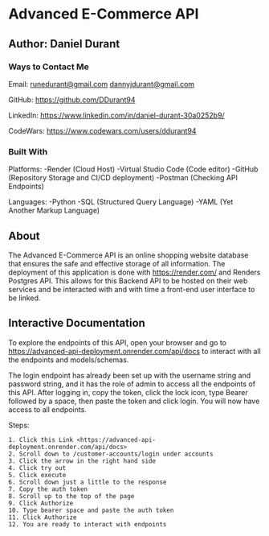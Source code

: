 # Advanced E-Commerce API

## Author: Daniel Durant

### Ways to Contact Me

  Email:
  <runedurant@gmail.com>
  <dannyjdurant@gmail.com>

  GitHub:
  <https://github.com/DDurant94>

  LinkedIn:
  <https://www.linkedin.com/in/daniel-durant-30a0252b9/>

  CodeWars:
  <https://www.codewars.com/users/ddurant94>

### Built With

  Platforms:
    -Render (Cloud Host)
    -Virtual Studio Code (Code editor)
    -GitHub (Repository Storage and CI/CD deployment)
    -Postman (Checking API Endpoints)

  Languages:
    -Python
    -SQL (Structured Query Language)
    -YAML (Yet Another Markup Language)

## About

  The Advanced E-Commerce API is an online shopping website database that ensures the safe and effective storage of all information. The deployment of this application is done with <https://render.com/> and Renders Postgres API. This allows for this Backend API to be hosted on their web services and be interacted with and with time a front-end user interface to be linked.

## Interactive Documentation

  To explore the endpoints of this API, open your browser and go to <https://advanced-api-deployment.onrender.com/api/docs> to interact with all the endpoints and models/schemas.

  The login endpoint has already been set up with the username string and password string, and it has the role of admin to access all the endpoints of this API. After logging in, copy the token, click the lock icon, type Bearer followed by a space, then paste the token and click login. You will now have access to all endpoints.

  Steps:

    1. Click this Link <https://advanced-api-deployment.onrender.com/api/docs>
    2. Scroll down to /customer-accounts/login under accounts
    3. Click the arrow in the right hand side
    4. Click try out
    5. Click execute
    6. Scroll down just a little to the response
    7. Copy the auth token
    8. Scroll up to the top of the page
    9. Click Authorize
    10. Type bearer space and paste the auth token
    11. Click Authorize
    12. You are ready to interact with endpoints
